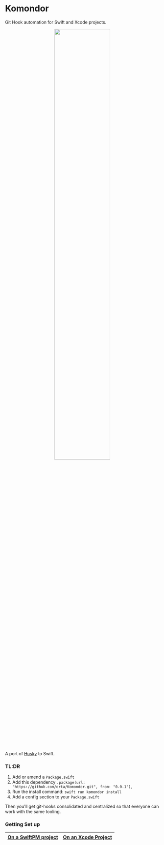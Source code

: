 # Komondor

Git Hook automation for Swift and Xcode projects.

<p align="center"><img width ="60%" src="http://dogsaholic.com/wp-content/uploads/2016/06/Komondor-dog.jpg"></p>

A port of [Husky](https://github.com/typicode/husky) to Swift.

### TL:DR

1. Add or amend a `Package.swift`
2. Add this dependency `.package(url: "https://github.com/orta/Komondor.git", from: "0.0.1"),`
3. Run the install command: `swift run komondor install`
4. Add a config section to your `Package.swift`

Then you'll get git-hooks consolidated and centralized so that everyone can work with the same tooling.

### Getting Set up

| [On a SwiftPM project](Documentation/with_swiftpm.md) | [On an Xcode Project](Documentation/only_xcode.md) |
|----------------------------|---------------------------|

